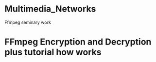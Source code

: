 # Multimedia_Networks
Ffmpeg seminary work
<h1>FFmpeg Encryption and Decryption plus tutorial how works</h1>
